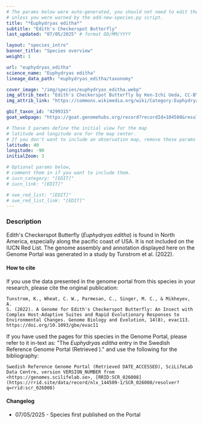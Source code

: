 ```yaml
---
# The params below were auto-generated, you should not need to edit them...
# unless you were warned by the add-new-species.py script.
title: "*Euphydryas editha*"
subtitle: "Edith's Checkerspot Butterfly"
last_updated: "07/05/2025" # format DD/MM/YYYY

layout: "species_intro"
banner_title: "Species overview"
weight: 1

url: "euphydryas_editha"
science_name: "Euphydryas editha"
lineage_data_path: "euphydryas_editha/taxonomy"

cover_image: "/img/species/euphydryas_editha.webp"
img_attrib_text: "Edith's Checkerspot Butterfly by Ken-Ichi Ueda, CC-BY 4.0"
img_attrib_link: "https://commons.wikimedia.org/wiki/Category:Euphydryas_editha#/media/File:Euphydryas_editha_3185.jpg"

gbif_taxon_id: "4299315"
goat_webpage: "https://goat.genomehubs.org/record?recordId=104508&result=taxon&taxonomy=ncbi#euphydryas%20editha"

# These 3 params define the initial view for the map
# latitude and longitude are for the map center.
# If you don't want to include an observation map, remove these params
latitude: 40
longitude: -90
initialZoom: 3

# Optional params below,
# comment them in if you want to include them.
# iucn_category: "[EDIT]"
# iucn_link: "[EDIT]"

# swe_red_list: "[EDIT]"
# swe_red_list_link: "[EDIT]"
---
```


### Description

Edith's Checkerspot Butterfly (_Euphydryas editha_) is found in North
America, especially along the pacific coast of USA. It is not included
on the IUCN Red List. The genome assembly and annotation displayed here
on the Genome Portal was generated in a study by Tunstrom et al. (2022).

#### How to cite

If you use the data presented in the genome portal from this species in your research, please cite the original publication:

```{style=citation}
Tunstrom, K., Wheat, C. W., Parmesan, C., Singer, M. C., & Mikheyev, A.
S. (2022). A Genome for Edith's Checkerspot Butterfly: An Insect with
Complex Host-Adaptive Suites and Rapid Evolutionary Responses to
Environmental Changes. Genome Biology and Evolution, 14(8), evac113.
https://doi.org/10.1093/gbe/evac11
```

If you have used the pages for this species in the Genome Portal, please refer to it in-text as: "The _Euphydryas editha_ entry in the Swedish Reference Genome Portal (Retrieved <span class="todays-date"></span>)." and use the following for the bibliography:

```{style=citation}
Swedish Reference Genome Portal (Retrieved DATE_ACCESSED), SciLifeLab Data Centre, version VERSION_NUMBER from <https://genomes.scilifelab.se>, [RRID:SCR_026008](https://rrid.site/data/record/nlx_144509-1/SCR_026008/resolver?q=rrid:scr_026008)
```

#### Changelog

- 07/05/2025 - Species first published on the Portal
